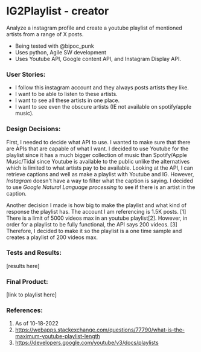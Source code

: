 # IG2Playlist - creator
Analyze a instagram profile and create a youtube playlist of mentioned artists from a range of X posts. 
- Being tested with @bipoc_punk
- Uses python, Agile SW development
- Uses Youtube API, Google content API, and Instagram Display API.

### User Stories: 
- I follow this instagram account and they always posts artists they like. 
- I want to be able to listen to these artists. 
- I want to see all these artists in one place. 
- I want to see even the obscure artists (IE not available on spotify/apple music).

### Design Decisions: 
First, I needed to decide what API to use. I wanted to make sure that there are APIs that are capable of what I want. I decided to use Youtube for the playlist since it has a much bigger collection of music than Spotify/Apple Music/Tidal since Youtube is available to the public unlike the alternatives which is limited to what artists pay to be available. Looking at the API, I can retrieve captions and well as make a playlist with Youtube and IG. However, *Instagram* doesn't have a way to filter what the caption is saying. I decided to use *Google Natural Language processing* to see if there is an artist in the caption. 

Another decision I made is how big to make the playlist and what kind of response the playlist has. The account I am referencing is 1.5K posts. [1] There is a limit of 5000 videos max in an youtube playlist[2]. However, in order for a playlist to be fully functional, the API says 200 videos. [3] Therefore, I decided to make it so the playlist is a one time sample and creates a playlist of 200 videos max. 

### Tests and Results: 
[results here]

### Final Product: 
[link to playlist here]

### References:
1. As of 10-18-2022
2. https://webapps.stackexchange.com/questions/77790/what-is-the-maximum-youtube-playlist-length
3. https://developers.google.com/youtube/v3/docs/playlists
